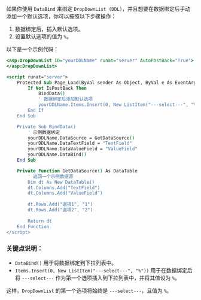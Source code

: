 如果你使用 `DataBind` 来绑定 `DropDownList (DDL)`，并且想要在数据绑定后手动添加一个默认选项，你可以按照以下步骤操作：

1. 数据绑定后，插入默认选项。
2. 设置默认选项的值为 `%`。

以下是一个示例代码：

```asp
<asp:DropDownList ID="yourDDLName" runat="server" AutoPostBack="True">
</asp:DropDownList>

<script runat="server">
    Protected Sub Page_Load(ByVal sender As Object, ByVal e As EventArgs) Handles Me.Load
        If Not IsPostBack Then
            BindData()
            ' 数据绑定后添加默认选项
            yourDDLName.Items.Insert(0, New ListItem("---select---", "%"))
        End If
    End Sub

    Private Sub BindData()
        ' 示例数据绑定
        yourDDLName.DataSource = GetDataSource()
        yourDDLName.DataTextField = "TextField"
        yourDDLName.DataValueField = "ValueField"
        yourDDLName.DataBind()
    End Sub

    Private Function GetDataSource() As DataTable
        ' 返回一个示例数据源
        Dim dt As New DataTable()
        dt.Columns.Add("TextField")
        dt.Columns.Add("ValueField")
        
        dt.Rows.Add("選項1", "1")
        dt.Rows.Add("選項2", "2")
        
        Return dt
    End Function
</script>
```

### 关键点说明：
- `DataBind()` 用于将数据绑定到下拉列表中。
- `Items.Insert(0, New ListItem("---select---", "%"))` 用于在数据绑定后将 `---select---` 作为第一个选项插入到下拉列表中，并将其值设为 `%`。

这样，`DropDownList` 的第一个选项将始终是 `---select---`，且值为 `%`。